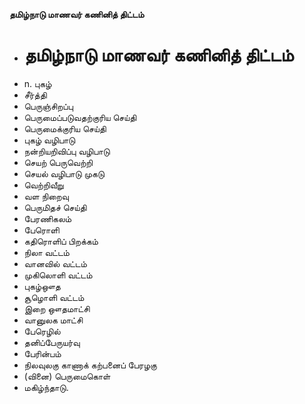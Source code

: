 **தமிழ்நாடு மாணவர் கணினித் திட்டம்**
- # தமிழ்நாடு மாணவர் கணினித் திட்டம்
- n. புகழ்
- சீர்த்தி
- பெருஞ்சிறப்பு
- பெருமைப்படுவதற்குரிய செய்தி
- பெருமைக்குரிய செய்தி
- புகழ் வழிபாடு
- நன்றியறிவிப்பு வழிபாடு
- செயற் பெருவெற்றி
- செயல் வழிபாடு முகடு
- வெற்றிவீறு
- வள நிறைவு
- பெருமிதச் செய்தி
- பேரணிகலம்
- பேரொளி
- கதிரொளிப் பிறக்கம்
- நிலா வட்டம்
- வானவில் வட்டம்
- முகிலொளி வட்டம்
- புகழ்ஔத
- சூழொளி வட்டம்
-  இறை ஔதமாட்சி
- வானுலக மாட்சி
- பேரெழில்
- தனிப்பேருயர்வு
- பேரின்பம்
- நிலவுலகு காணாக் கற்பனைப் பேரழகு
- (வினை) பெருமைகொள்
- மகிழ்ந்தாடு.

